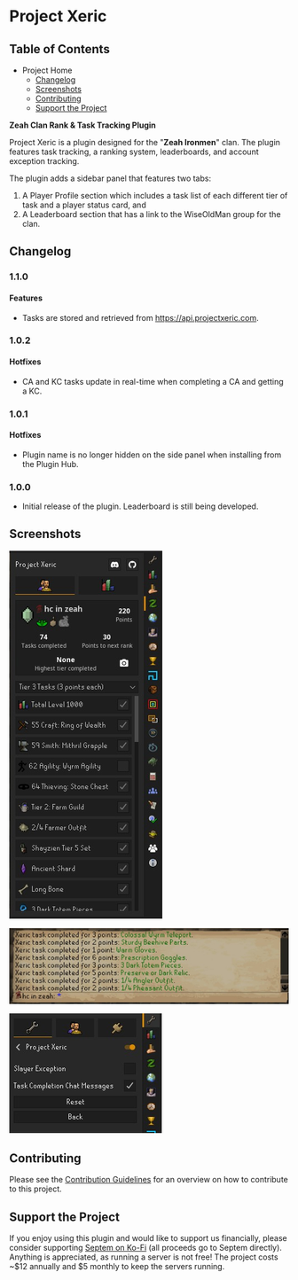 # Project Xeric

## Table of Contents

- Project Home
  - [Changelog](#changelog)
  - [Screenshots](#screenshots)
  - [Contributing](#contributing)
  - [Support the Project](#support-the-project)

**Zeah Clan Rank & Task Tracking Plugin**

Project Xeric is a plugin designed for the "**Zeah Ironmen**" clan. The plugin features task tracking, a ranking system, leaderboards, and account exception tracking.

The plugin adds a sidebar panel that features two tabs:

1. A Player Profile section which includes a task list of each different tier of task and a player status card, and
2. A Leaderboard section that has a link to the WiseOldMan group for the clan.

## Changelog

### 1.1.0

#### Features

- Tasks are stored and retrieved from https://api.projectxeric.com.

### 1.0.2

#### Hotfixes

- CA and KC tasks update in real-time when completing a CA and getting a KC.

### 1.0.1

#### Hotfixes

- Plugin name is no longer hidden on the side panel when installing from the Plugin Hub.

### 1.0.0

- Initial release of the plugin. Leaderboard is still being developed.

## Screenshots

![Shows the side panel created by the Project Xeric plugin.](/examples/example_01.jpg "Player Profile Side Panel")

![Shows chat messages received upon completing Xeric tasks.](/examples/example_02.jpg "Task Completion Chat Messages")

![Shows the Slayer Exception configuration option and other plugin settings.](/examples/example_03.jpg "Plugin Configuration Options")

## Contributing

Please see the [Contribution Guidelines](./docs/CONTRIBUTING.md) for an overview on how to contribute to this project.

## Support the Project

If you enjoy using this plugin and would like to support us financially, please consider supporting [Septem on Ko-Fi](https://Ko-fi.com/Septem) (all proceeds go to Septem directly). Anything is appreciated, as running a server is not free! The project costs ~$12 annually and $5 monthly to keep the servers running.
